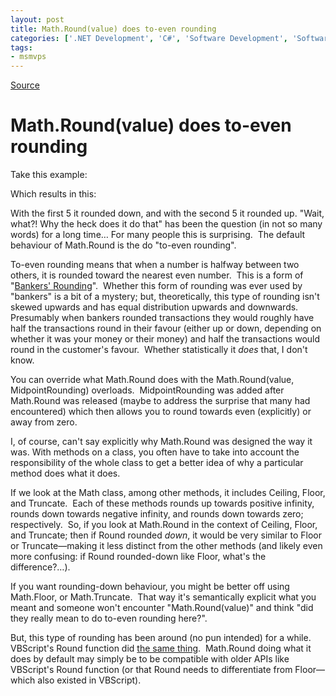```yaml
---
layout: post
title: Math.Round(value) does to-even rounding
categories: ['.NET Development', 'C#', 'Software Development', 'Software Development Guidance']
tags:
- msmvps
---
```

[Source](http://pr-blog.azurewebsites.net/2014/05/26/math-roundvalue-does-to-even-rounding/ "Permalink to Math.Round(value) does to-even rounding")

# Math.Round(value) does to-even rounding

Take this example:

Which results in this:

With the first 5 it rounded down, and with the second 5 it rounded up. "Wait, what?! Why the heck does it do that" has been the question (in not so many words) for a long time… For many people this is surprising.  The default behaviour of Math.Round is the do "to-even rounding".

To-even rounding means that when a number is halfway between two others, it is rounded toward the nearest even number.  This is a form of "[Bankers' Rounding][1]".  Whether this form of rounding was ever used by "bankers" is a bit of a mystery; but, theoretically, this type of rounding isn't skewed upwards and has equal distribution upwards and downwards.  Presumably when bankers rounded transactions they would roughly have half the transactions round in their favour (either up or down, depending on whether it was your money or their money) and half the transactions would round in the customer's favour.  Whether statistically it *does* that, I don't know.

You can override what Math.Round does with the Math.Round(value, MidpointRounding) overloads.  MidpointRounding was added after Math.Round was released (maybe to address the surprise that many had encountered) which then allows you to round towards even (explicitly) or away from zero.

I, of course, can't say explicitly why Math.Round was designed the way it was. With methods on a class, you often have to take into account the responsibility of the whole class to get a better idea of why a particular method does what it does.

If we look at the Math class, among other methods, it includes Ceiling, Floor, and Truncate.  Each of these methods rounds up towards positive infinity, rounds down towards negative infinity, and rounds down towards zero; respectively.  So, if you look at Math.Round in the context of Ceiling, Floor, and Truncate; then if Round rounded *down*, it would be very similar to Floor or Truncate—making it less distinct from the other methods (and likely even more confusing: if Round rounded-down like Floor, what's the difference?…).  

If you want rounding-down behaviour, you might be better off using Math.Floor, or Math.Truncate.  That way it's semantically explicit what you meant and someone won't encounter "Math.Round(value)" and think "did they really mean to do to-even rounding here?".

But, this type of rounding has been around (no pun intended) for a while.  VBScript's Round function did [the same thing][2].  Math.Round doing what it does by default may simply be to be compatible with older APIs like VBScript's Round function (or that Round needs to differentiate from Floor—which also existed in VBScript).

[1]: http://en.wikipedia.org/wiki/Rounding#Round_half_to_even
[2]: http://blogs.msdn.com/b/ericlippert/archive/2003/09/26/bankers-rounding.aspx


